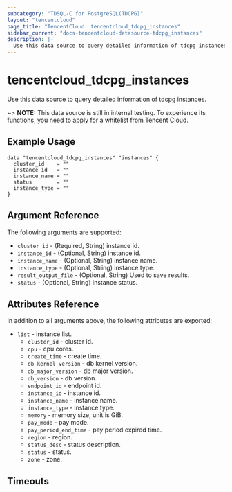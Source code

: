 ```yaml
---
subcategory: "TDSQL-C for PostgreSQL(TDCPG)"
layout: "tencentcloud"
page_title: "TencentCloud: tencentcloud_tdcpg_instances"
sidebar_current: "docs-tencentcloud-datasource-tdcpg_instances"
description: |-
  Use this data source to query detailed information of tdcpg instances.
---
```


# tencentcloud_tdcpg_instances

Use this data source to query detailed information of tdcpg instances.

~> **NOTE:** This data source is still in internal testing. To experience its functions, you need to apply for a whitelist from Tencent Cloud.

## Example Usage

```hcl
data "tencentcloud_tdcpg_instances" "instances" {
  cluster_id    = ""
  instance_id   = ""
  instance_name = ""
  status        = ""
  instance_type = ""
}
```

## Argument Reference

The following arguments are supported:

* `cluster_id` - (Required, String) instance id.
* `instance_id` - (Optional, String) instance id.
* `instance_name` - (Optional, String) instance name.
* `instance_type` - (Optional, String) instance type.
* `result_output_file` - (Optional, String) Used to save results.
* `status` - (Optional, String) instance status.

## Attributes Reference

In addition to all arguments above, the following attributes are exported:

* `list` - instance list.
  * `cluster_id` - cluster id.
  * `cpu` - cpu cores.
  * `create_time` - create time.
  * `db_kernel_version` - db kernel version.
  * `db_major_version` - db major version.
  * `db_version` - db version.
  * `endpoint_id` - endpoint id.
  * `instance_id` - instance id.
  * `instance_name` - instance name.
  * `instance_type` - instance type.
  * `memory` - memory size, unit is GiB.
  * `pay_mode` - pay mode.
  * `pay_period_end_time` - pay period expired time.
  * `region` - region.
  * `status_desc` - status description.
  * `status` - status.
  * `zone` - zone.


## Timeouts

<no value>


